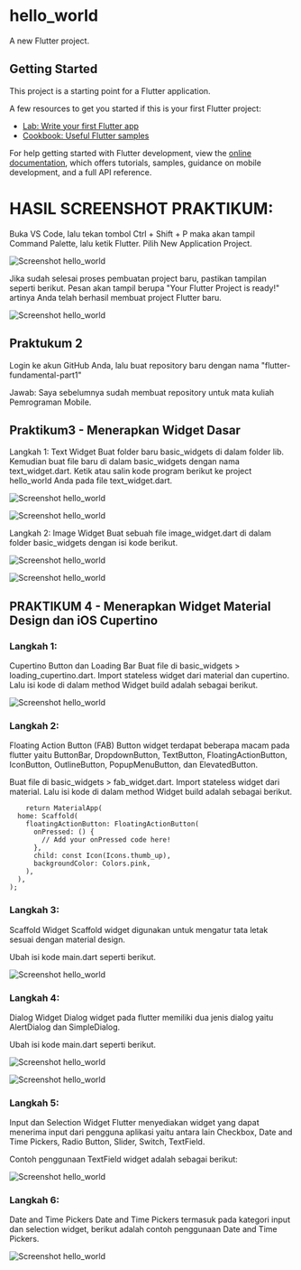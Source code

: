 # hello_world

A new Flutter project.

## Getting Started

This project is a starting point for a Flutter application.

A few resources to get you started if this is your first Flutter project:

- [Lab: Write your first Flutter app](https://docs.flutter.dev/get-started/codelab)
- [Cookbook: Useful Flutter samples](https://docs.flutter.dev/cookbook)

For help getting started with Flutter development, view the
[online documentation](https://docs.flutter.dev/), which offers tutorials,
samples, guidance on mobile development, and a full API reference.


# HASIL SCREENSHOT PRAKTIKUM:

Buka VS Code, lalu tekan tombol Ctrl + Shift + P maka akan tampil Command Palette, lalu ketik Flutter. Pilih New Application Project.

![Screenshot hello_world](docs/prak1.1.png)

Jika sudah selesai proses pembuatan project baru, pastikan tampilan seperti berikut. Pesan akan tampil berupa "Your Flutter Project is ready!" artinya Anda telah berhasil membuat project Flutter baru.

![Screenshot hello_world](docs/prak1.1.png)

## Praktukum 2

Login ke akun GitHub Anda, lalu buat repository baru dengan nama "flutter-fundamental-part1"

Jawab: Saya sebelumnya sudah membuat repository untuk mata kuliah Pemrograman Mobile.

## Praktikum3 - Menerapkan Widget Dasar

Langkah 1: Text Widget
Buat folder baru basic_widgets di dalam folder lib. Kemudian buat file baru di dalam basic_widgets dengan nama text_widget.dart. Ketik atau salin kode program berikut ke project hello_world Anda pada file text_widget.dart.

![Screenshot hello_world](docs/prak3.1.png)

![Screenshot hello_world](docs/p3.1h.png)

Langkah 2: Image Widget
Buat sebuah file image_widget.dart di dalam folder basic_widgets dengan isi kode berikut.

![Screenshot hello_world](docs/prak3.2.png)

![Screenshot hello_world](docs/prak3.3.png)

## PRAKTIKUM 4 - Menerapkan Widget Material Design dan iOS Cupertino

### Langkah 1: 

Cupertino Button dan Loading Bar
Buat file di basic_widgets > loading_cupertino.dart. Import stateless widget dari material dan cupertino. Lalu isi kode di dalam method Widget build adalah sebagai berikut.


![Screenshot hello_world](docs/prak4.1.png)


### Langkah 2:

Floating Action Button (FAB)
Button widget terdapat beberapa macam pada flutter yaitu ButtonBar, DropdownButton, TextButton, FloatingActionButton, IconButton, OutlineButton, PopupMenuButton, dan ElevatedButton.

Buat file di basic_widgets > fab_widget.dart. Import stateless widget dari material. Lalu isi kode di dalam method Widget build adalah sebagai berikut.

        return MaterialApp(
      home: Scaffold(
        floatingActionButton: FloatingActionButton(
          onPressed: () {
            // Add your onPressed code here!
          },
          child: const Icon(Icons.thumb_up),
          backgroundColor: Colors.pink,
        ),
      ),
    );


### Langkah 3: 

Scaffold Widget
Scaffold widget digunakan untuk mengatur tata letak sesuai dengan material design.

Ubah isi kode main.dart seperti berikut.

![Screenshot hello_world](docs/prak4.2.png)

### Langkah 4:

Dialog Widget
Dialog widget pada flutter memiliki dua jenis dialog yaitu AlertDialog dan SimpleDialog.

Ubah isi kode main.dart seperti berikut.

![Screenshot hello_world](docs/prak4.3.png)

![Screenshot hello_world](docs/prak4.4.png)

### Langkah 5:

Input dan Selection Widget
Flutter menyediakan widget yang dapat menerima input dari pengguna aplikasi yaitu antara lain Checkbox, Date and Time Pickers, Radio Button, Slider, Switch, TextField.

Contoh penggunaan TextField widget adalah sebagai berikut:

![Screenshot hello_world](docs/prak4.5.png)


### Langkah 6:
Date and Time Pickers
Date and Time Pickers termasuk pada kategori input dan selection widget, berikut adalah contoh penggunaan Date and Time Pickers.

![Screenshot hello_world](docs/prak4.6.png)
